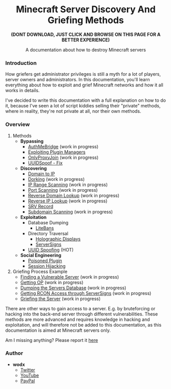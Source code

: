 <h1 align="center">Minecraft Server Discovery And Griefing Methods</h1>
<b><p align="center">(DONT DOWNLOAD, JUST CLICK AND BROWSE ON THIS PAGE FOR A BETTER EXPERIENCE)</p></b>
<p align="center">A documentation about how to destroy Minecraft servers</p>

### Introduction
How griefers get administrator privileges is still a myth for a lot of players, server owners and administrators. In this documentation, you'll learn everything about how to exploit and grief Minecraft networks and how it all works in details.

I've decided to write this documentation with a full explanation on how to do it, because I've seen a lot of script kiddies selling their "private" methods, where in reality, they're not private at all, nor their own methods.

### Overview
1. Methods
    - **Bypassing**
        - [AuthMeBridge](Bypassing/AuthMeBridge.md) (work in progress)
        - [Exploiting Plugin Managers](Bypassing/Exploiting%20Plugin%20Managers.md)
        - [OnlyProxyJoin](Bypassing/OnlyProxyJoin.md) (work in progress)
        - [UUIDSpoof - Fix](Bypassing/UUIDSpoof%20-%20Fix.md)
    - **Discovering**
        - [Domain to IP](Discovering/Domain%20to%20IP.md)
        - [Dorking](Discovering/Dorking.md) (work in progress)
        - [IP Range Scanning](Discovering/IP%20Range%20Scanning.md) (work in progress)
        - [Port Scanning](Discovering/Port%20Scanning.md) (work in progress)
        - [Reverse Domain Lookup](Discovering/Reverse%20Domain%20Lookup.md) (work in progress)
        - [Reverse IP Lookup](Discovering/Reverse%20IP%20Lookup.md) (work in progress)
        - [SRV Record](Discovering/SRV%20Record.md)
        - [Subdomain Scanning](Discovering/Subdomain%20Scanning.md) (work in progress)
    - **Exploitation**
        - Database Dumping
            - [LiteBans](Exploitation/Database%20Dumping/LiteBans.md)
        - Directory Traversal
            - [Holographic Displays](Exploitation/Directory%20Traversal/Holographic%20Displays.md)
            - [ServerSigns](Exploitation/Directory%20Traversal/ServerSigns.md)
        - [UUID Spoofing](Exploitation/UUID%20Spoofing.md) (HOT)
    - **Social Engineering**
        - [Poisoned Plugin](Social%20Engineering/Poisoned%20Plugin.md)
        - [Session Hijacking](Social%20Engineering/Session%20Hijacking.md)
2. Griefing Process Example
    - [Finding a Vulnerable Server]() (work in progress)
    - [Getting OP]() (work in progress)
    - [Dumping the Servers Database]() (work in progress)
    - [Getting RCON Access through ServerSigns]() (work in progress)
    - [Griefing the Server]() (work in progress)

There are other ways to gain access to a server. E.g. by bruteforcing or hacking into the back-end server through different vulnerabilities. These methods are more advanced and requires knowledge in hacking and exploitation, and will therefore not be added to this documentation, as this documentation is aimed at Minecraft servers only.

Am I missing anything? Please report it [here](Griefing-Methods/issues/new)

### Author
- **wodx**
    - [Twitter](https://twitter.com/wodxgod)
    - [YouTube](https://youtube.com/wodxgod)
    - [PayPal](https://www.paypal.com/paypalme2/wodx)